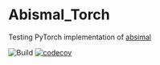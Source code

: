 # Abismal_Torch
Testing PyTorch implementation of [absimal](https://github.com/rs-station/abismal/tree/serialization)

![Build](https://github.com/rs-station/reciprocalspaceship/workflows/Build/badge.svg)
[![codecov](https://codecov.io/github/DorisMai/test_abismal_torch/graph/badge.svg?token=VS8SANGY1B)](https://codecov.io/github/DorisMai/test_abismal_torch)
